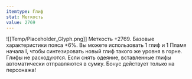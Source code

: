 ```yaml
---
itemtype: Глиф
stat: Меткость 
value: 2769
---
```

![[Temp/Placeholder_Glyph.png]]
Меткость +2769. Базовые характеристики пояса +6%. Вы можете использовать 1 глиф и 1 Пламя начала I, чтобы синтезировать новый глиф такого же уровня в горне. Глифы не расходуются. Если снять одеяние, вставленные глифы автоматически отправляются в сумку. Бонус действует только на персонажа!
